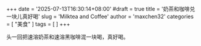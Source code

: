 +++
date = '2025-07-13T16:30:14+08:00'
#draft = true
title = '奶茶和咖啡兑一块儿真好喝'
slug = 'Milktea and Coffee'
author = 'maxchen32'
categories = [
"美食"
]
tags = [
]
+++

头一回把速溶奶茶和速溶黑咖啡混一块喝，真好喝。
